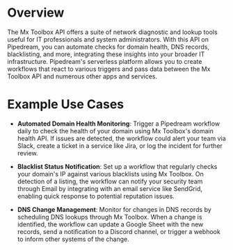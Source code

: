 # Overview

The Mx Toolbox API offers a suite of network diagnostic and lookup tools useful for IT professionals and system administrators. With this API on Pipedream, you can automate checks for domain health, DNS records, blacklisting, and more, integrating these insights into your broader IT infrastructure. Pipedream's serverless platform allows you to create workflows that react to various triggers and pass data between the Mx Toolbox API and numerous other apps and services.

# Example Use Cases

- **Automated Domain Health Monitoring**: Trigger a Pipedream workflow daily to check the health of your domain using Mx Toolbox's domain health API. If issues are detected, the workflow could alert your team via Slack, create a ticket in a service like Jira, or log the incident for further review.

- **Blacklist Status Notification**: Set up a workflow that regularly checks your domain's IP against various blacklists using Mx Toolbox. On detection of a listing, the workflow can notify your security team through Email by integrating with an email service like SendGrid, enabling quick response to potential reputation issues.

- **DNS Change Management**: Monitor for changes in DNS records by scheduling DNS lookups through Mx Toolbox. When a change is identified, the workflow can update a Google Sheet with the new records, send a notification to a Discord channel, or trigger a webhook to inform other systems of the change.
